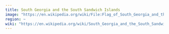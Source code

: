 ```yaml
---
title: South Georgia and the South Sandwich Islands
image: "https://en.wikipedia.org/wiki/File:Flag_of_South_Georgia_and_the_South_Sandwich_Islands.svg"
region: ~
wiki: "https://en.wikipedia.org/wiki/South_Georgia_and_the_South_Sandwich_Islands"
---
```

